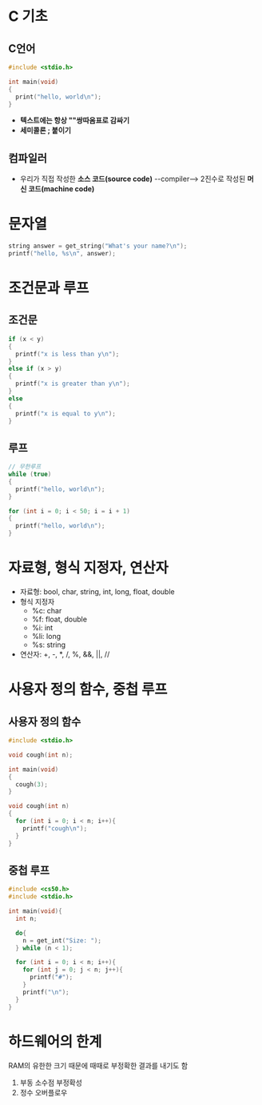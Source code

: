 # C 기초

## C언어

```c
#include <stdio.h>

int main(void)
{
  print("hello, world\n");
}
```
- **텍스트에는 항상 ""쌍따옴표로 감싸기**
- **세미콜론 ; 붙이기**

## 컴파일러
- 우리가 직접 작성한 **소스 코드(source code)** --compiler--> 2진수로 작성된 **머신 코드(machine code)**

# 문자열
```c
string answer = get_string("What's your name?\n");
printf("hello, %s\n", answer);
```

# 조건문과 루프

## 조건문

```c
if (x < y)
{
  printf("x is less than y\n");
}
else if (x > y)
{
  printf("x is greater than y\n");
}
else
{
  printf("x is equal to y\n");
}
```

## 루프
```c
// 무한루프
while (true)
{
  printf("hello, world\n");
}

for (int i = 0; i < 50; i = i + 1)
{
  printf("hello, world\n");
}
```

# 자료형, 형식 지정자, 연산자
- 자료형: bool, char, string, int, long, float, double
- 형식 지정자
  - %c: char
  - %f: float, double
  - %i: int
  - %li: long
  - %s: string
- 연산자: +, -, *, /, %, &&, ||, //

# 사용자 정의 함수, 중첩 루프

## 사용자 정의 함수
```c
#include <stdio.h>

void cough(int n);

int main(void)
{
  cough(3);
}

void cough(int n)
{
  for (int i = 0; i < n; i++){
    printf("cough\n");
  }  
}
```

## 중첩 루프
```c
#include <cs50.h>
#include <stdio.h>

int main(void){
  int n;

  do{
    n = get_int("Size: ");
  } while (n < 1);

  for (int i = 0; i < n; i++){
    for (int j = 0; j < n; j++){
      printf("#");
    }
    printf("\n");
  }
}
```

# 하드웨어의 한계
RAM의 유한한 크기 때문에 때때로 부정확한 결과를 내기도 함
1. 부동 소수점 부정확성
2. 정수 오버플로우
